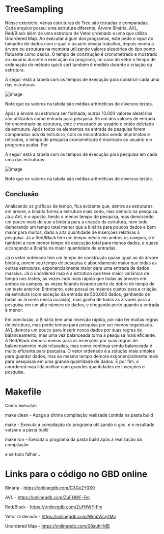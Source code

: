 # TreeSampling
 
 Nesse exercício, várias estruturas de Tree são testadas e comparadas. Cada arquivo possui uma estrutura diferente, Árvore Binária, AVL, Red/Black além de uma estrutura de Vetor ordenado e uma que utiliza Unordered Map. Ao executar algum dos programas, este pede o input do tamanho de dados com o qual o úsuario deseja trabalhar, depois monta a árvore ou estrutura na memória utilizando valores aleatórios do tipo ponto flutuante como dados. O tempo de construção é cronometrado e mostrado ao usuário durante a execução do programa, no caso do vetor o tempo de ordenação do método quick sort também é medido durante a criação da estrutura.   

A seguir está a tabela com os tempos de execução para construir cada uma das estruturas: 

![image](https://user-images.githubusercontent.com/84454532/197074991-fa3ea3af-ffdd-4319-ab24-c0a32080ccf9.png)

Note que os valores na tabela são médias aritméticas de diversos testes. 

Após a árvore ou estrutura ser formada, outros 10.000 valores aleatórios são utilizados como entrada para pesquisa. Se um dos valores de entrada for encontrado na estrutura, este é mostrado ao usuário e então deletado da estrutura. Após todos os elementos na entrada de pesquisa forem comparados aos da estrutura, com os encontrados sendo imprimidos e retirados, o tempo de pesquisa cronometrado é mostrado ao usuário e o programa acaba. Por 

A seguir está a tabela com os tempos de execução para pesquisa em cada uma das estruturas: 

![image](https://user-images.githubusercontent.com/84454532/197077363-f7f9891f-6293-4f82-a114-200df87ab033.png)

Note que os valores na tabela são médias aritméticas de diversos testes. 

## Conclusão

Analisando os gráficos de tempo, fica evidente que, dentre as estruturas em árvore, a binária forma a estrutura mais cedo, mas demora na pesquisa. Já a AVL é o oposto, tendo o menos tempo de pesquisa, mas demorando um pouco mais do que a binária para a criação da estrutura, num todo demorando um tempo total menor que a binária para poucos dados e bem maior para muitos, dado a alta quantidade de inserções relativas à pesquisa. Já a Red/Black tem um tempo médio em ambos os campos, e é também a com menor tempo de execução total para menos dados, e quase alcançando a Binária na maior quantidade de entradas. 
 
Já o vetor ordenado tem um tempo de construção quase igual ao da árvore binária, porem seu tempo de pesquisa é absurdamente maior que todas as outras estruturas, exponencialmente maior para uma entrada de dados massiva. Já o unordered map é a estrutura que teve maior variância de tempo nos testes, as vezes indo mais rápido que todas as árvores em ambos os campos, as vezes ficando levando perto do dobro do tempo de um teste anterior. Entretanto, este possui os maiores custos para a criação da estrutura (com exceção da entrada de 500.000 dados, ganhando de todas as árvores nessa ocasião), mas ganha de todas as árvores para a pesquisa em um alto número de dados, e chegando perto quando a entrada é menor. 
 
Em conclusão, a Binária tem uma inserção rápida, por não ter muitas regras de estrutura, mas perde tempo para pesquisa por ser menos organizada. AVL demora um pouco para inserir novos dados por suas regras de balanceamento, mas uma vez balanceada torna a pesquisa mais eficiente. A Red/Black demora menos para as inserções por suas regras de balanceamento mais relaxadas, mas como continua sendo balanceada é muito eficiente para pesquisa. O vetor ordenado é a solução mais simples para guardar dados, mas ao mesmo tempo demora exponencialmente mais para pesquisas em uma grande quantidade de dados. E por fim, o unordered map lida melhor com grandes quantidades de inserções e pesquisa. 

# Makefile

Como executar:

  make clean - Apaga a última compilação realizada contida na pasta build
  
  make - Executa a compilação do programa utilizando o gcc, e o resultado vai para a pasta build
  
  make run - Executa o programa da pasta build após a realização da compilação
  
  e se tudo falhar...

# Links para o código no GBD online

Binária - https://onlinegdb.com/C3Gx2Y0X9

AVL - https://onlinegdb.com/ZuFHWF-Fm

Red/Black - https://onlinegdb.com/ZuFHWF-Fm

Vetor Ordenado - https://onlinegdb.com/WmpWcy2My

Unordered Map - https://onlinegdb.com/08suhlrMB

